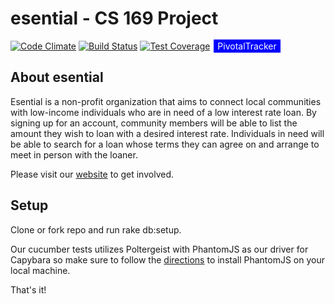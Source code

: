 # esential - CS 169 Project

[![Code Climate](https://codeclimate.com/github/hpham17/esential-2016/badges/gpa.svg)](https://codeclimate.com/github/hpham17/esential-2016)
[![Build Status](https://travis-ci.org/hpham17/esential-2016.svg?branch=master)](https://travis-ci.org/hpham17/esential-2016)
[![Test Coverage](https://codeclimate.com/github/hpham17/esential-2016/badges/coverage.svg)](https://codeclimate.com/github/hpham17/esential-2016/coverage)
<span style="background-color: blue; text-decoration:none; font: Verdana 7px bold; color:white; padding: 2px; margin: 2px;" ><a style="background-color: blue; text-decoration:none; font: Verdana 7px bold; color:white; padding: 2px; margin: 2px;" href="https://www.pivotaltracker.com/n/projects/1886773">PivotalTracker</a></span>

## About esential

Esential is a non-profit organization that aims to connect local communities with low-income individuals who are in need of a low interest rate loan. By signing up for an account, community members will be able to list the amount they wish to loan with a desired interest rate. Individuals in need will be able to search for a loan whose terms they can agree on and arrange to meet in person with the loaner.

Please visit our [website](https://esential-2016.herokuapp.com) to get involved.

## Setup

Clone or fork repo and run rake db:setup.

Our cucumber tests utilizes Poltergeist with PhantomJS as our driver for Capybara so make sure to follow the [directions](https://github.com/teampoltergeist/poltergeist#user-content-installing-phantomjs) to install PhantomJS on your local machine.

That's it!

